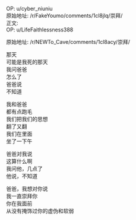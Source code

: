 
OP: u/cyber_niuniu  
原始地址: /r/FakeYoumo/comments/1cl8jlq/崇拜/  
正文:  
OP: u/LifeFaithlessness388  

 原始地址: /r/NEWTo_Cave/comments/1cl8acy/崇拜/  

那天    
可能是我死的那天    
我问爸爸    
怎么了    
爸爸说    
不知道
    


我和爸爸    
都有点跑毛    
我们把我们的思想    
翻了又翻    
我们在里面    
坐了一下午    
    


爸爸对我说    
这算什么啊    
我问他，几点了    
他说，不知道    
    


爸爸，我想对你说    
我一直崇拜你    
你在我面前    
从没有掩饰过你的虚伪和软弱
